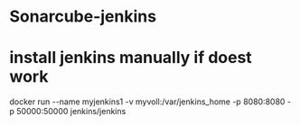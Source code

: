 # Sonarcube-jenkins
# install jenkins manually if doest work 
docker run --name myjenkins1 -v myvoll:/var/jenkins_home -p 8080:8080 -p 50000:50000 jenkins/jenkins
